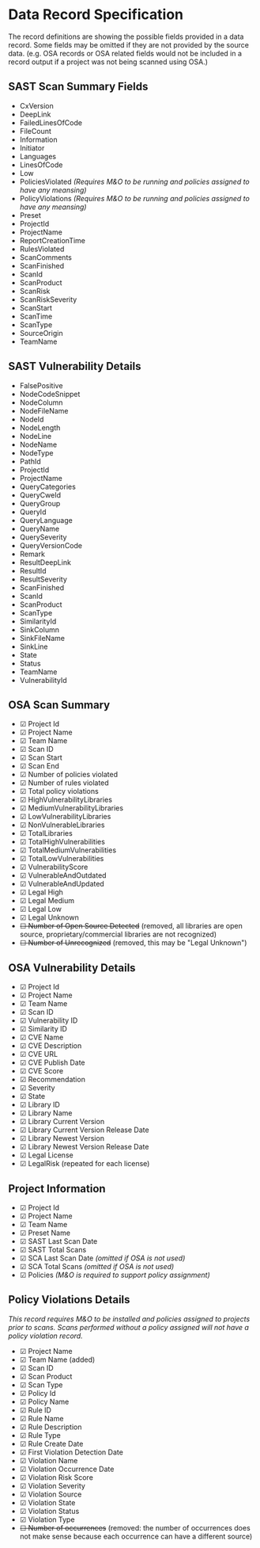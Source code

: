 # Data Record Specification

The record definitions are showing the possible fields provided in a data record.  Some fields may be omitted if they are not provided
by the source data.  (e.g. OSA records or OSA related fields would not be included in a record output if a project was not being scanned
using OSA.)



## SAST Scan Summary Fields


* CxVersion
* DeepLink
* FailedLinesOfCode
* FileCount
* Information
* Initiator
* Languages
* LinesOfCode
* Low
* PoliciesViolated *(Requires M&O to be running and policies assigned to have any meansing)*
* PolicyViolations *(Requires M&O to be running and policies assigned to have any meansing)*
* Preset
* ProjectId
* ProjectName
* ReportCreationTime
* RulesViolated
* ScanComments
* ScanFinished
* ScanId
* ScanProduct
* ScanRisk
* ScanRiskSeverity
* ScanStart
* ScanTime
* ScanType
* SourceOrigin
* TeamName


## SAST Vulnerability Details

* FalsePositive
* NodeCodeSnippet
* NodeColumn
* NodeFileName
* NodeId
* NodeLength
* NodeLine
* NodeName
* NodeType
* PathId
* ProjectId
* ProjectName
* QueryCategories
* QueryCweId
* QueryGroup
* QueryId
* QueryLanguage
* QueryName
* QuerySeverity
* QueryVersionCode
* Remark
* ResultDeepLink
* ResultId
* ResultSeverity
* ScanFinished
* ScanId
* ScanProduct
* ScanType
* SimilarityId
* SinkColumn
* SinkFileName
* SinkLine
* State
* Status
* TeamName
* VulnerabilityId

## OSA Scan Summary

* &#9745; Project Id
* &#9745; Project Name
* &#9745; Team Name
* &#9745; Scan ID 
* &#9745; Scan Start
* &#9745; Scan End
* &#9745; Number of policies violated 
* &#9745; Number of rules violated 
* &#9745; Total policy violations 
* &#9745; HighVulnerabilityLibraries
* &#9745; MediumVulnerabilityLibraries
* &#9745; LowVulnerabilityLibraries
* &#9745; NonVulnerableLibraries
* &#9745; TotalLibraries
* &#9745; TotalHighVulnerabilities
* &#9745; TotalMediumVulnerabilities
* &#9745; TotalLowVulnerabilities
* &#9745; VulnerabilityScore
* &#9745; VulnerableAndOutdated
* &#9745; VulnerableAndUpdated
* &#9745; Legal High
* &#9745; Legal Medium
* &#9745; Legal Low
* &#9745; Legal Unknown
* ~~&#9744; Number of Open Source Detected~~ (removed, all libraries are open source, proprietary/commercial libraries are not recognized)
* ~~&#9744; Number of Unrecognized~~ (removed, this may be "Legal Unknown")


## OSA Vulnerability Details

* &#9745; Project Id
* &#9745; Project Name
* &#9745; Team Name
* &#9745; Scan ID 
* &#9745; Vulnerability ID 
* &#9745; Similarity ID 
* &#9745; CVE Name 
* &#9745; CVE Description 
* &#9745; CVE URL 
* &#9745; CVE Publish Date 
* &#9745; CVE Score 
* &#9745; Recommendation 
* &#9745; Severity 
* &#9745; State 
* &#9745; Library ID
* &#9745; Library Name 
* &#9745; Library Current Version 
* &#9745; Library Current Version Release Date 
* &#9745; Library Newest Version 
* &#9745; Library Newest Version Release Date 
* &#9745; Legal License 
* &#9745; LegalRisk (repeated for each license)

## Project Information

* &#9745; Project Id
* &#9745; Project Name 
* &#9745; Team Name 
* &#9745; Preset Name 
* &#9745; SAST Last Scan Date
* &#9745; SAST Total Scans
* &#9745; SCA Last Scan Date *(omitted if OSA is not used)*
* &#9745; SCA Total Scans *(omitted if OSA is not used)*
* &#9745; Policies *(M&O is required to support policy assignment)*

## Policy Violations Details

*This record requires M&O to be installed and policies assigned to projects prior to scans.  Scans performed without a policy assigned will not have a policy
violation record.*

* &#9745; Project Name
* &#9745; Team Name (added)
* &#9745; Scan ID
* &#9745; Scan Product 
* &#9745; Scan Type
* &#9745; Policy Id
* &#9745; Policy Name 
* &#9745; Rule ID
* &#9745; Rule Name 
* &#9745; Rule Description
* &#9745; Rule Type
* &#9745; Rule Create Date
* &#9745; First Violation Detection Date
* &#9745; Violation Name
* &#9745; Violation Occurrence Date
* &#9745; Violation Risk Score
* &#9745; Violation Severity
* &#9745; Violation Source
* &#9745; Violation State
* &#9745; Violation Status
* &#9745; Violation Type
* ~~&#9744; Number of occurrences~~ (removed: the number of occurrences does not make sense because each occurrence can have a different source)




